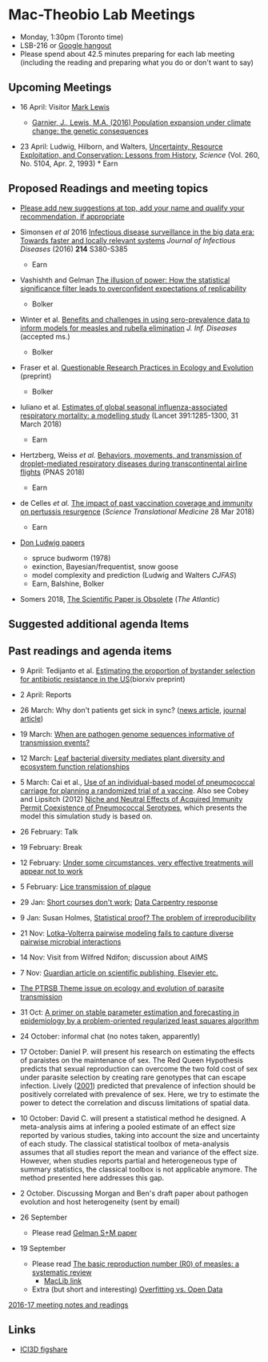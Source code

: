 # Mac-Theobio Lab Meetings

- Monday, 1:30pm (Toronto time)
- LSB-216 or [Google hangout](http://tinyurl.com/theobio-lab-meeting)
- Please spend about 42.5 minutes preparing for each lab meeting (including the reading and preparing what you do or don't want to say)

## Upcoming Meetings

- 16 April: Visitor [Mark Lewis](http://www.math.ualberta.ca/~mlewis/)
	* [Garnier, J., Lewis, M.A. (2016) Population expansion under climate change: the genetic consequences](http://www.math.ualberta.ca/~mlewis/Publications%202016/Garnier_Lewis.pdf)

- 23 April: Ludwig, Hilborn, and Walters, [Uncertainty, Resource Exploitation, and Conservation: Lessons from History](http://www.jstor.org/stable/2881101), *Science* (Vol. 260, No. 5104, Apr. 2, 1993)
      * Earn

## Proposed Readings and meeting topics

- [Please add new suggestions at top, add your name and qualify your recommendation, if appropriate](https://media.giphy.com/media/pBj0EoGSYjGms/giphy.gif)

- Simonsen _et al_ 2016 [Infectious disease surveillance in the big data era: Towards faster and locally relevant systems](https://academic.oup.com/jid/article/214/suppl_4/S380/2527913) _Journal of Infectious Diseases_ (2016) **214** S380-S385
	* Earn
- Vashishth and Gelman [The illusion of power: How the statistical significance filter leads to overconfident expectations of replicability](http://www.stat.columbia.edu/~gelman/research/unpublished/illusion_power.pdf)
	* Bolker
- Winter et al. [Benefits and challenges in using sero-prevalence data to inform models for measles and rubella elimination](https://academic.oup.com/jid/advance-article/doi/10.1093/infdis/jiy137/4942536) *J. Inf. Diseases* (accepted ms.)
	* Bolker
- Fraser et al. [Questionable Research Practices in Ecology and Evolution](https://osf.io/7qbfv/) (preprint)
	* Bolker
- Iuliano et al. [Estimates of global seasonal influenza-associated respiratory mortality: a modelling study](http://www.thelancet.com/journals/lancet/article/PIIS0140-6736(17)33293-2/fulltext) (Lancet 391:1285-1300, 31 March 2018)
	* Earn

- Hertzberg, Weiss _et al._ [Behaviors, movements, and transmission of droplet-mediated respiratory diseases during transcontinental airline flights](http://www.pnas.org/content/early/2018/03/13/1711611115) (PNAS 2018)
	* Earn

- de Celles _et al._ [The impact of past vaccination coverage and immunity on pertussis resurgence](http://stm.sciencemag.org/content/10/434/eaaj1748) (_Science Translational Medicine_ 28 Mar 2018)
	* Earn

- [Don Ludwig papers](https://www.math.ubc.ca/~ludwig/)
	* spruce budworm (1978)
	* exinction, Bayesian/frequentist, snow goose
	* model complexity and prediction (Ludwig and Walters *CJFAS*)
	* Earn, Balshine, Bolker

- Somers 2018, [The Scientific Paper is Obsolete](https://www.theatlantic.com/science/archive/2018/04/the-scientific-paper-is-obsolete/556676/) (*The Atlantic*)

## Suggested additional agenda Items

## Past readings and agenda items

- 9 April: Tedijanto et al. [Estimating the proportion of bystander selection for antibiotic resistance in the US](https://www.biorxiv.org/content/early/2018/03/26/288704)(biorxiv preprint)

- 2 April: Reports

- 26 March: Why don't patients get sick in sync? ([news article](https://www.quantamagazine.org/disease-modelers-seek-statistical-clues-to-the-timing-of-symptoms-20180301), [journal article](https://elifesciences.org/articles/30212))

- 19 March: [When are pathogen genome sequences informative of transmission events?](http://journals.plos.org/plospathogens/article?id=10.1371/journal.ppat.1006885) 

- 12 March: [Leaf bacterial diversity mediates plant diversity and
ecosystem function relationships](https://www.nature.com/nature/journal/v546/n7656/pdf/nature22399.pdf)

- 5 March: Cai et al., [Use of an individual-based model of pneumococcal carriage for planning a randomized trial of a vaccine](https://www.biorxiv.org/content/early/2018/02/05/258871). Also see Cobey and Lipsitch (2012) [Niche and Neutral Effects of Acquired Immunity Permit Coexistence of Pneumococcal Serotypes](http://science.sciencemag.org/content/335/6074/1376), which presents the model this simulation study is based on.

- 26 February: Talk

- 19 February: Break

- 12 February: [Under some circumstances, very effective treatments will appear not to work](http://www.thelancet.com/journals/lancet/article/PIIS0140-6736(17)32399-1/fulltext)

- 5 February: [Lice transmission of plague](http://www.pnas.org/content/early/2018/01/09/1715640115.short)

- 29 Jan: [Short courses don't work](https://www.ncbi.nlm.nih.gov/pmc/articles/PMC5604013/); [Data Carpentry response](http://www.datacarpentry.org/blog/reponse-to-null-effects/)

- 9 Jan: Susan Holmes, [Statistical proof? The problem of irreproducibility](http://www.ams.org/journals/bull/2018-55-01/S0273-0979-2017-01597-2/)

- 21 Nov: [Lotka-Volterra pairwise modeling fails to capture diverse pairwise microbial interactions](https://elifesciences.org/content/6/e25051)

- 14 Nov: Visit from Wilfred Ndifon; discussion about AIMS

- 7 Nov: [Guardian article on scientific publishing, Elsevier etc.](https://www.theguardian.com/science/2017/jun/27/profitable-business-scientific-publishing-bad-for-science)
- [The PTRSB Theme issue on ecology and evolution of parasite transmission](http://rstb.royalsocietypublishing.org/content/372/1719)

- 31 Oct: [A primer on stable parameter estimation and forecasting in epidemiology by a problem-oriented regularized least squares algorithm](http://www.sciencedirect.com/science/article/pii/S2468042717300088)

- 24 October: informal chat (no notes taken, apparently)

- 17 October: Daniel P. will present his research on estimating the effects of paraistes on the maintenance of sex. The Red Queen Hypothesis predicts that sexual reproduction can overcome the two fold cost of sex under parasite selection by creating rare genotypes that can escape infection. Lively ([2001](https://www.researchgate.net/publication/278886730_Trematode_infection_and_the_distribution_and_dynamics_of_parthenogenetic_snail_populations)) predicted that prevalence of infection should be positively correlated with prevalence of sex. Here, we try to estimate the power to detect the correlation and discuss limitations of spatial data.

- 10 October: David C. will present a statistical method he designed. A meta-analysis aims at infering a pooled estimate of an effect size reported by various studies, taking into account the size and uncertainty of each study. The classical statistical toolbox of meta-analysis assumes that all studies report the mean and variance of the effect size. However, when studies reports partial and heterogeneous type of summary statistics, the classical toolbox is not applicable anymore. The method presented here addresses this gap.

- 2 October. Discussing Morgan and Ben's draft paper about pathogen evolution and host heterogeneity (sent by email)

- 26 September
	* Please read [Gelman S+M paper](http://www.stat.columbia.edu/~gelman/research/published/retropower_final.pdf)

- 19 September
	 * Please read [The basic reproduction number (R0) of measles: a systematic review](http://www.sciencedirect.com/science/article/pii/S1473309917303079)
	 	* [MacLib link](http://www.sciencedirect.com.libaccess.lib.mcmaster.ca/science/article/pii/S1473309917303079)
	* Extra (but short and interesting) [Overfitting vs. Open Data](http://www.the100.ci/2017/09/14/overfitting-vs-open-data/)

[2016-17 meeting notes and readings](2017.md)

## Links

* [ICI3D figshare](https://figshare.com/collections/International_Clinics_on_Infectious_Disease_Dynamics_and_Data/3788224)
